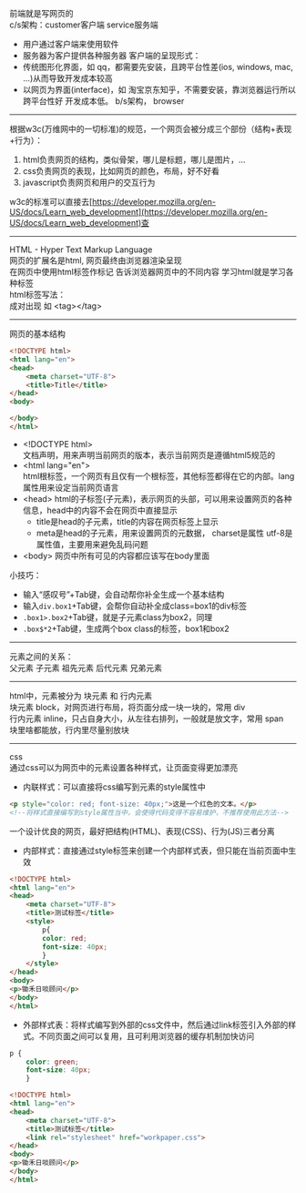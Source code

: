 前端就是写网页的  
c/s架构：customer客户端 service服务端  
- 用户通过客户端来使用软件
- 服务器为客户提供各种服务器
客户端的呈现形式：
- 传统图形化界面，如 qq，都需要先安装，且跨平台性差(ios, windows, mac, ...)从而导致开发成本较高 
- 以网页为界面(interface)，如 淘宝京东知乎，不需要安装，靠浏览器运行所以跨平台性好 开发成本低。 b/s架构， browser

---

根据w3c(万维网中的一切标准)的规范，一个网页会被分成三个部份（结构+表现+行为）：  
1. html负责网页的结构，类似骨架，哪儿是标题，哪儿是图片，...
2. css负责网页的表现，比如网页的颜色，布局，好不好看
3. javascript负责网页和用户的交互行为

w3c的标准可以直接去[https://developer.mozilla.org/en-US/docs/Learn_web_development](https://developer.mozilla.org/en-US/docs/Learn_web_development)查

---

HTML - Hyper Text Markup Language  
网页的扩展名是html, 网页最终由浏览器渲染呈现  
在网页中使用html标签作标记 告诉浏览器网页中的不同内容 学习html就是学习各种标签  
html标签写法：  
成对出现 如 \<tag>\</tag>  

---

网页的基本结构  
```html
<!DOCTYPE html>
<html lang="en">
<head>
    <meta charset="UTF-8">
    <title>Title</title>
</head>
<body>

</body>
</html>
```
- \<!DOCTYPE html>  
文档声明，用来声明当前网页的版本，表示当前网页是遵循html5规范的
- \<html lang="en">  
html根标签，一个网页有且仅有一个根标签，其他标签都得在它的内部。lang属性用来设定当前网页语言
- \<head>
html的子标签(子元素)，表示网页的头部，可以用来设置网页的各种信息，head中的内容不会在网页中直接显示
  - title是head的子元素，title的内容在网页标签上显示
  - meta是head的子元素，用来设置网页的元数据， charset是属性 utf-8是属性值，主要用来避免乱码问题
- \<body>
网页中所有可见的内容都应该写在body里面

小技巧：
- 输入“感叹号”+Tab键，会自动帮你补全生成一个基本结构  
- 输入`div.box1`+Tab键，会帮你自动补全成class=box1的div标签
- `.box1>.box2`+Tab键，就是子元素class为box2，同理
- `.box$*2`+Tab键，生成两个box class的标签，box1和box2
---

元素之间的关系：  
父元素
子元素
祖先元素
后代元素
兄弟元素

---

html中，元素被分为 块元素 和 行内元素  
块元素 block，对网页进行布局，将页面分成一块一块的，常用 div  
行内元素 inline，只占自身大小，从左往右排列，一般就是放文字，常用 span  
块里啥都能放，行内里尽量别放块

---

css  
通过css可以为网页中的元素设置各种样式，让页面变得更加漂亮  

- 内联样式：可以直接将css编写到元素的style属性中  
```html
<p style="color: red; font-size: 40px;">这是一个红色的文本。</p>
<!--将样式直接编写到style属性当中，会使得代码变得不容易维护，不推荐使用此方法-->
```
一个设计优良的网页，最好把结构(HTML)、表现(CSS)、行为(JS)三者分离  

- 内部样式：直接通过style标签来创建一个内部样式表，但只能在当前页面中生效  
```html
<!DOCTYPE html>
<html lang="en">
<head>
    <meta charset="UTF-8">
    <title>测试标签</title>
    <style>
        p{
        color: red; 
        font-size: 40px;
        }
    </style>
</head>
<body>
<p>锄禾日啖顾问</p>
</body>
</html>
```

- 外部样式表：将样式编写到外部的css文件中，然后通过link标签引入外部的样式。不同页面之间可以复用，且可利用浏览器的缓存机制加快访问
```css
p {
    color: green;
    font-size: 40px;
    }
```
```html
<!DOCTYPE html>
<html lang="en">
<head>
    <meta charset="UTF-8">
    <title>测试标签</title>
    <link rel="stylesheet" href="workpaper.css">
</head>
<body>
<p>锄禾日啖顾问</p>
</body>
</html>
```
